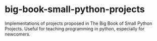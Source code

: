 # big-book-small-python-projects
Implementations of projects proposed in The Big Book of Small Python Projects. Useful for teaching programming in python, especially for newcomers.
